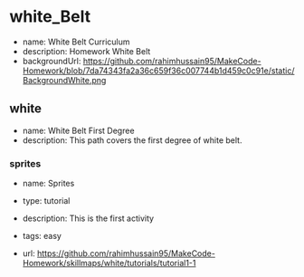 # white_Belt

* name: White Belt Curriculum
* description: Homework White Belt
* backgroundUrl: https://github.com/rahimhussain95/MakeCode-Homework/blob/7da74343fa2a36c659f36c007744b1d459c0c91e/static/BackgroundWhite.png

## white

* name: White Belt First Degree 
* description: This path covers the first degree of white belt.

### sprites

* name: Sprites
* type: tutorial
* description: This is the first activity
* tags: easy

* url: https://github.com/rahimhussain95/MakeCode-Homework/skillmaps/white/tutorials/tutorial1-1





